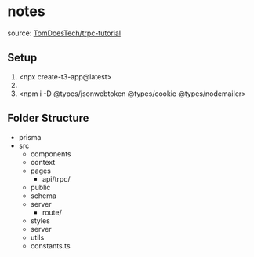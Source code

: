 # notes

source: [TomDoesTech/trpc-tutorial](https://github.com/TomDoesTech/trpc-tutorial)

## Setup

1. <npx create-t3-app@latest>
2. <npm i jotai react-hook-form jsonwebtoken cookie nodemailer>
3. <npm i -D @types/jsonwebtoken @types/cookie @types/nodemailer>

## Folder Structure

- prisma
- src
  - components
  - context
  - pages
    - api/trpc/
  - public
  - schema
  - server
    - route/
  - styles
  - server
  - utils
  - constants.ts
